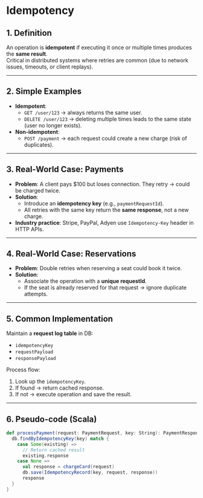 # Idempotency

## 1. Definition
An operation is **idempotent** if executing it once or multiple times produces the **same result**.  
Critical in distributed systems where retries are common (due to network issues, timeouts, or client replays).

---

## 2. Simple Examples
- **Idempotent**:
  - `GET /user/123` → always returns the same user.
  - `DELETE /user/123` → deleting multiple times leads to the same state (user no longer exists).
- **Non-idempotent**:
  - `POST /payment` → each request could create a new charge (risk of duplicates).

---

## 3. Real-World Case: Payments
- **Problem**: A client pays $100 but loses connection. They retry → could be charged twice.
- **Solution**:
  - Introduce an **idempotency key** (e.g., `paymentRequestId`).
  - All retries with the same key return the **same response**, not a new charge.
- **Industry practice**: Stripe, PayPal, Adyen use `Idempotency-Key` header in HTTP APIs.

---

## 4. Real-World Case: Reservations
- **Problem**: Double retries when reserving a seat could book it twice.
- **Solution**:
  - Associate the operation with a **unique requestId**.
  - If the seat is already reserved for that request → ignore duplicate attempts.

---

## 5. Common Implementation
Maintain a **request log table** in DB:
- `idempotencyKey`
- `requestPayload`
- `responsePayload`

Process flow:
1. Look up the `idempotencyKey`.
2. If found → return cached response.
3. If not → execute operation and save the result.

---

## 6. Pseudo-code (Scala)

```scala
def processPayment(request: PaymentRequest, key: String): PaymentResponse = {
  db.findByIdempotencyKey(key) match {
    case Some(existing) =>
      // Return cached result
      existing.response
    case None =>
      val response = chargeCard(request)
      db.save(IdempotencyRecord(key, request, response))
      response
  }
}
```